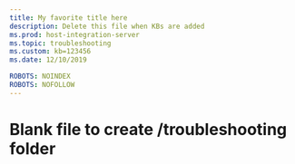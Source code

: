 ```yaml
---
title: My favorite title here
description: Delete this file when KBs are added
ms.prod: host-integration-server
ms.topic: troubleshooting 
ms.custom: kb=123456
ms.date: 12/10/2019

ROBOTS: NOINDEX
ROBOTS: NOFOLLOW
---
```


# Blank file to create /troubleshooting folder